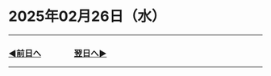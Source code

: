 # 2025年02月26日（水）

---

### [◀️前日へ](https://github.com/yuasys/chatty-journal/blob/main/2025/02/2025-02-25.md)&emsp;&emsp;&emsp;&emsp;[翌日へ▶️](https://github.com/yuasys/chatty-journal/blob/main/2025/02/2025-02-27.md)

---
